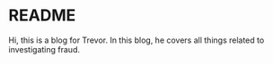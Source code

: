 # README

Hi, this is a blog for Trevor. In this blog, he covers all things related to investigating fraud.


